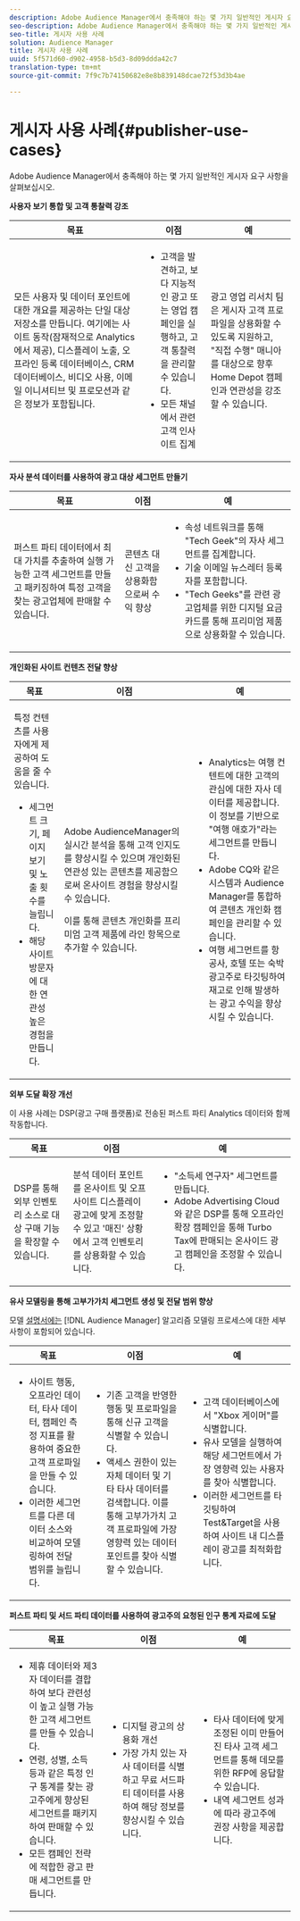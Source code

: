 ```yaml
---
description: Adobe Audience Manager에서 충족해야 하는 몇 가지 일반적인 게시자 요구 사항을 살펴보십시오.
seo-description: Adobe Audience Manager에서 충족해야 하는 몇 가지 일반적인 게시자 요구 사항을 살펴보십시오.
seo-title: 게시자 사용 사례
solution: Audience Manager
title: 게시자 사용 사례
uuid: 5f571d60-d902-4958-b5d3-8d09ddda42c7
translation-type: tm+mt
source-git-commit: 7f9c7b74150682e8e8b839148dcae72f53d3b4ae

---
```



# 게시자 사용 사례{#publisher-use-cases}

Adobe Audience Manager에서 충족해야 하는 몇 가지 일반적인 게시자 요구 사항을 살펴보십시오.

<!-- 

c_pub_use_case.xml

 -->

**사용자 보기 통합 및 고객 통찰력 강조**

<table id="table_7051791195CE41B49173BBF9E581BFB6"> 
 <thead> 
  <tr> 
   <th colname="col1" class="entry"> 목표 </th> 
   <th colname="col2" class="entry"> 이점 </th> 
   <th colname="col3" class="entry"> 예 </th> 
  </tr> 
 </thead>
 <tbody> 
  <tr> 
   <td colname="col1"> <p>모든 사용자 및 데이터 포인트에 대한 개요를 제공하는 단일 대상 저장소를 만듭니다. 여기에는 사이트 동작(잠재적으로 Analytics에서 제공), 디스플레이 노출, 오프라인 등록 데이터베이스, CRM 데이터베이스, 비디오 사용, 이메일 이니셔티브 및 프로모션과 같은 정보가 포함됩니다. </p> </td> 
   <td colname="col2"> <p> 
     <ul id="ul_FB6683152C7D4D65AF951BA55E123427"> 
      <li id="li_45C12198EDDE4107AE59947BBAA51A60">고객을 발견하고, 보다 지능적인 광고 또는 영업 캠페인을 실행하고, 고객 통찰력을 관리할 수 있습니다. </li> 
      <li id="li_53727E7A3D494299B4631439612AC226">모든 채널에서 관련 고객 인사이트 집계 </li> 
     </ul> </p> </td> 
   <td colname="col3"> <p>광고 영업 리서치 팀은 게시자 고객 프로파일을 상용화할 수 있도록 지원하고, "직접 수행" 매니아를 대상으로 향후 Home Depot 캠페인과 연관성을 강조할 수 있습니다. </p> </td> 
  </tr> 
 </tbody> 
</table>

**자사 분석 데이터를 사용하여 광고 대상 세그먼트 만들기**

<table id="table_EE77D9F5BAD1473C8E058EE778AF2C3F"> 
 <thead> 
  <tr> 
   <th colname="col1" class="entry"> 목표 </th> 
   <th colname="col2" class="entry"> 이점 </th> 
   <th colname="col3" class="entry"> 예 </th> 
  </tr> 
 </thead>
 <tbody> 
  <tr> 
   <td colname="col1"> <p>퍼스트 파티 데이터에서 최대 가치를 추출하여 실행 가능한 고객 세그먼트를 만들고 패키징하여 특정 고객을 찾는 광고업체에 판매할 수 있습니다. </p> </td> 
   <td colname="col2"> <p>콘텐츠 대신 고객을 상용화함으로써 수익 향상 </p> </td> 
   <td colname="col3"> <p> 
     <ul id="ul_07695D68C7FA4BDE92E69AB84B59F0B5"> 
      <li id="li_D271C4C62589403C9F5D3B478EA1B1F3">속성 네트워크를 통해 "Tech Geek"의 자사 세그먼트를 집계합니다. </li> 
      <li id="li_1EC9E0F4BC6343C88CF29D07B9D1DA11">기술 이메일 뉴스레터 등록자를 포함합니다. </li> 
      <li id="li_2C5CE406BAEC4F3B8AAED5DF414E1C8B">"Tech Geeks"를 관련 광고업체를 위한 디지털 요금 카드를 통해 프리미엄 제품으로 상용화할 수 있습니다. </li> 
     </ul> </p> </td> 
  </tr> 
 </tbody> 
</table>

**개인화된 사이트 컨텐츠 전달 향상**

<table id="table_D8E82821D9F1491A822A6ABA3A988386"> 
 <thead> 
  <tr> 
   <th colname="col1" class="entry"> 목표 </th> 
   <th colname="col2" class="entry"> 이점 </th> 
   <th colname="col3" class="entry"> 예 </th> 
  </tr> 
 </thead>
 <tbody> 
  <tr> 
   <td colname="col1"> <p>특정 컨텐츠를 사용자에게 제공하여 도움을 줄 수 있습니다. </p> <p> 
     <ul id="ul_ACE36F7845EB4A2E9005ECCD746495CC"> 
      <li id="li_0714139FF2F5492DA32FB95456699E54">세그먼트 크기, 페이지 보기 및 노출 횟수를 늘립니다. </li> 
      <li id="li_2CA4DFF2836D4F71A137829074F46D17">해당 사이트 방문자에 대한 연관성 높은 경험을 만듭니다. </li> 
     </ul> </p> </td> 
   <td colname="col2"> <p><span class="keyword"> Adobe Audience</span>Manager의 실시간 분석을 통해 고객 인지도를 향상시킬 수 있으며 개인화된 연관성 있는 콘텐츠를 제공함으로써 온사이트 경험을 향상시킬 수 있습니다. </p> <p>이를 통해 콘텐츠 개인화를 프리미엄 고객 제품에 라인 항목으로 추가할 수 있습니다. </p> </td> 
   <td colname="col3"> <p> 
     <ul id="ul_EEED2DAD504C486F8C00992219C893F7"> 
      <li id="li_E536F7C79824484DA3DC895809B849F4">Analytics는 여행 컨텐트에 대한 고객의 관심에 대한 자사 데이터를 제공합니다. 이 정보를 기반으로 "여행 애호가"라는 세그먼트를 만듭니다. </li> 
      <li id="li_DCB3A5F3772C4DCEB757A4AB6CABFBE3">Adobe <span class="keyword"> CQ와</span> 같은 시스템과 Audience Manager를 통합하여 콘텐츠 개인화 캠페인을 관리할 수 있습니다. </li> 
      <li id="li_A9BFB7EB7504492BA83F182BE5E8CEF8">여행 세그먼트를 항공사, 호텔 또는 숙박 광고주로 타깃팅하여 재고로 인해 발생하는 광고 수익을 향상시킬 수 있습니다. </li> 
     </ul> </p> </td> 
  </tr> 
 </tbody> 
</table>

**외부 도달 확장 개선**

이 사용 사례는 DSP(광고 구매 플랫폼)로 전송된 퍼스트 파티 Analytics 데이터와 함께 작동합니다.

<table id="table_F88329D45D9441F1A8EDB9D6140FD02D"> 
 <thead> 
  <tr> 
   <th colname="col1" class="entry"> 목표 </th> 
   <th colname="col2" class="entry"> 이점 </th> 
   <th colname="col3" class="entry"> 예 </th> 
  </tr>
 </thead>
 <tbody> 
  <tr> 
   <td colname="col1"> <p>DSP를 통해 외부 인벤토리 소스로 대상 구매 기능을 확장할 수 있습니다. </p> </td> 
   <td colname="col2"> <p>분석 데이터 포인트를 온사이트 및 오프사이트 디스플레이 광고에 맞게 조정할 수 있고 '매진' 상황에서 고객 인벤토리를 상용화할 수 있습니다. </p> </td> 
   <td colname="col3"> <p> 
     <ul id="ul_EE7A86BFFE534A59A9F8C7CAF46A31E5"> 
      <li id="li_D399592D9D904865BD319DC3621B832B">"소득세 연구자" 세그먼트를 만듭니다. </li> 
      <li id="li_D28AC8BA5E194176BB8736B089B3C2F7">Adobe Advertising Cloud와 같은 DSP를 통해 오프라인 확장 캠페인을 통해 Turbo Tax에 판매되는 온사이드 광고 캠페인을 조정할 수 있습니다. </li> 
     </ul> </p> </td> 
  </tr> 
 </tbody> 
</table>

**유사 모델링을 통해 고부가가치 세그먼트 생성 및 전달 범위 향상**

모델 [설명서에는](../features/algorithmic-models/understanding-models.md) [!DNL Audience Manager] 알고리즘 모델링 프로세스에 대한 세부 사항이 포함되어 있습니다.

<table id="table_A10E4656E2A74EF5BCCA42A7AAA94416"> 
 <thead> 
  <tr> 
   <th colname="col1" class="entry"> 목표 </th> 
   <th colname="col2" class="entry"> 이점 </th> 
   <th colname="col3" class="entry"> 예 </th> 
  </tr>
 </thead>
 <tbody> 
  <tr> 
   <td colname="col1"> <p> 
     <ul id="ul_6B69497AA7F543249FF820B1D5DC604F"> 
      <li id="li_7022E99BC3C6475988B8424528A221A8">사이트 행동, 오프라인 데이터, 타사 데이터, 캠페인 측정 지표를 활용하여 중요한 고객 프로파일을 만들 수 있습니다. </li> 
      <li id="li_DBD50B14B3D34D9AB72C42E245406FE8">이러한 세그먼트를 다른 데이터 소스와 비교하여 모델링하여 전달 범위를 늘립니다. </li> 
     </ul> </p> </td> 
   <td colname="col2"> <p> 
     <ul id="ul_CC5448D2EA0646D4AF3547E81DE31FDE"> 
      <li id="li_8F11E40026404C1380F26F6D03952C8E">기존 고객을 반영한 행동 및 프로파일을 통해 신규 고객을 식별할 수 있습니다. </li> 
      <li id="li_5F67AD849EC145DBB1E52A92BBE2CEE3">액세스 권한이 있는 자체 데이터 및 기타 타사 데이터를 검색합니다. 이를 통해 고부가가치 고객 프로파일에 가장 영향력 있는 데이터 포인트를 찾아 식별할 수 있습니다. </li> 
     </ul> </p> </td> 
   <td colname="col3"> <p> 
     <ul id="ul_51091241D6B94A849A383538045D797C"> 
      <li id="li_88798E58BA574FA196CFC02C9C55A293">고객 데이터베이스에서 "Xbox 게이머"를 식별합니다. </li> 
      <li id="li_1136BBC68C8242CE9F116F2C70A4C164">유사 모델을 실행하여 해당 세그먼트에서 가장 영향력 있는 사용자를 찾아 식별합니다. </li> 
      <li id="li_8BAED15DF7BA41B28B51BE8DC71DFDE8">이러한 세그먼트를 타깃팅하여 Test&amp;Target을 사용하여 사이트 내 디스플레이 광고를 최적화합니다. </li> 
     </ul> </p> </td> 
  </tr> 
 </tbody> 
</table>

**퍼스트 파티 및 서드 파티 데이터를 사용하여 광고주의 요청된 인구 통계 자료에 도달**

<table id="table_63E19A09F1254D83A84F741CFB68A684"> 
 <thead> 
  <tr> 
   <th colname="col1" class="entry"> 목표 </th> 
   <th colname="col2" class="entry"> 이점 </th> 
   <th colname="col3" class="entry"> 예 </th> 
  </tr> 
 </thead>
 <tbody> 
  <tr> 
   <td colname="col1"> <p> 
     <ul id="ul_DB5B31FB1C7D4D36B9C32912921B39B5"> 
      <li id="li_7B750D619A8F40329B027559DDC5CFB0">제휴 데이터와 제3자 데이터를 결합하여 보다 관련성이 높고 실행 가능한 고객 세그먼트를 만들 수 있습니다. </li> 
      <li id="li_E0BC69F4F1BC4A2FA8B1807815072642">연령, 성별, 소득 등과 같은 특정 인구 통계를 찾는 광고주에게 향상된 세그먼트를 패키지하여 판매할 수 있습니다. </li> 
      <li id="li_87FD5150D9F74FC9973FECD5DA363C34">모든 캠페인 전략에 적합한 광고 판매 세그먼트를 만듭니다. </li> 
     </ul> </p> </td> 
   <td colname="col2"> <p> 
     <ul id="ul_9AABE5394A2B4352A9A368C3F887F583"> 
      <li id="li_64324505C1494879AE01DD93DFFF4753">디지털 광고의 상용화 개선 </li> 
      <li id="li_429471653E65467582B193F89D7C5426">가장 가치 있는 자사 데이터를 식별하고 무료 서드파티 데이터를 사용하여 해당 정보를 향상시킬 수 있습니다. </li> 
     </ul> </p> </td> 
   <td colname="col3"> <p> 
     <ul id="ul_E59B88951B454AEA8E898A64C07F0F49"> 
      <li id="li_A856501CD9AB4ABFA4A440D2F451DFD2">타사 데이터에 맞게 조정된 이미 만들어진 타사 고객 세그먼트를 통해 데모를 위한 RFP에 응답할 수 있습니다. </li> 
      <li id="li_32C82F83D0D440C0B86C527FD4BAF118">내역 세그먼트 성과에 따라 광고주에 권장 사항을 제공합니다. </li> 
     </ul> </p> </td> 
  </tr> 
 </tbody> 
</table>

